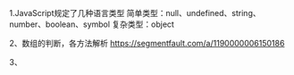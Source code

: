1.JavaScript规定了几种语言类型
简单类型：null、undefined、string、number、boolean、symbol
复杂类型：object

2、数组的判断，各方法解析 https://segmentfault.com/a/1190000006150186

3、